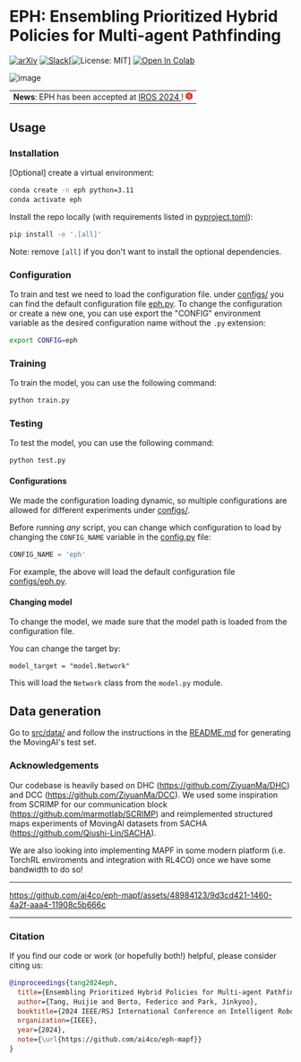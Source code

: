 # EPH: Ensembling Prioritized Hybrid Policies for Multi-agent Pathfinding

[![arXiv](https://img.shields.io/badge/arXiv-2403.07559-b31b1b.svg)](https://arxiv.org/abs/2403.07559) [![Slack](https://img.shields.io/badge/slack-chat-611f69.svg?logo=slack)](https://join.slack.com/t/rl4co/shared_invite/zt-1ytz2c1v4-0IkQ8NQH4TRXIX8PrRmDhQ)[![License: MIT](https://img.shields.io/badge/License-MIT-red.svg)]
<a href="https://colab.research.google.com/github/ai4co/eph-mapf/blob/main/quickstart.ipynb"><img src="https://colab.research.google.com/assets/colab-badge.svg" alt="Open In Colab"></a>

![image](assets/main-eph.png)

<table align="center">
  <tr>
    <td>
      <div align="center">
        <b>News</b>: EPH has been accepted at <a href="https://iros2024-abudhabi.org/"> IROS 2024 </a>! <a href="https://github.com/ai4co"> <img src="https://raw.githubusercontent.com/ai4co/assets/main/svg/ai4co_animated.svg" alt="AI4CO Logo" style="height: 1em; vertical-align: middle; transform: translateY(-20%);"> </a>
      </div>
    </td>
  </tr>
</table>


## Usage

### Installation

[Optional] create a virtual environment:
```bash
conda create -n eph python=3.11
conda activate eph
```

Install the repo locally (with requirements listed in [pyproject.toml](pyproject.toml)):
```bash
pip install -e '.[all]'
```
Note: remove `[all]` if you don't want to install the optional dependencies.

### Configuration
To train and test we need to load the configuration file. under [configs/](configs/) you can find the default configuration file [eph.py](configs/eph.py). To change the configuration or create a new one, you can use export the "CONFIG" environment variable as the desired configuration name without the `.py` extension:
```bash
export CONFIG=eph
```

### Training
To train the model, you can use the following command:
```bash
python train.py
```


### Testing
To test the model, you can use the following command:
```bash
python test.py
```

#### Configurations
We made the configuration loading dynamic, so multiple configurations are allowed for different experiments under [configs/](configs/).

Before running _any_ script, you can change which configuration to load by changing the `CONFIG_NAME` variable in the [config.py](config.py) file:
```python
CONFIG_NAME = 'eph'
```
For example, the above will load the default configuration file [configs/eph.py](configs/eph.py).



#### Changing model
To change the model, we made sure that the model path is loaded from the configuration file.

You can change the target by:
```
model_target = "model.Network"
```

This will load the `Network` class from the `model.py` module.

## Data generation
Go to [src/data/](src/data/) and follow the instructions in the [README.md](src/data/README.md) for generating the MovingAI's test set.


### Acknowledgements

Our codebase is heavily based on DHC (https://github.com/ZiyuanMa/DHC) and DCC (https://github.com/ZiyuanMa/DCC). We used some inspiration from SCRIMP for our communication block (https://github.com/marmotlab/SCRIMP) and reimplemented structured maps experiments of MovingAI datasets from SACHA (https://github.com/Qiushi-Lin/SACHA).

We are also looking into implementing MAPF in some modern platform (i.e. TorchRL enviroments and integration with RL4CO) once we have some bandwidth to do so!

---


https://github.com/ai4co/eph-mapf/assets/48984123/9d3cd421-1460-4a2f-aaa4-11908c5b666c


---

### Citation

If you find our code or work (or hopefully both!) helpful, please consider citing us:

```bibtex
@inproceedings{tang2024eph,
  title={Ensembling Prioritized Hybrid Policies for Multi-agent Pathfinding},
  author={Tang, Huijie and Berto, Federico and Park, Jinkyoo},
  booktitle={2024 IEEE/RSJ International Conference on Intelligent Robots and Systems (IROS)},
  organization={IEEE},
  year={2024},
  note={\url{https://github.com/ai4co/eph-mapf}}
}
```
